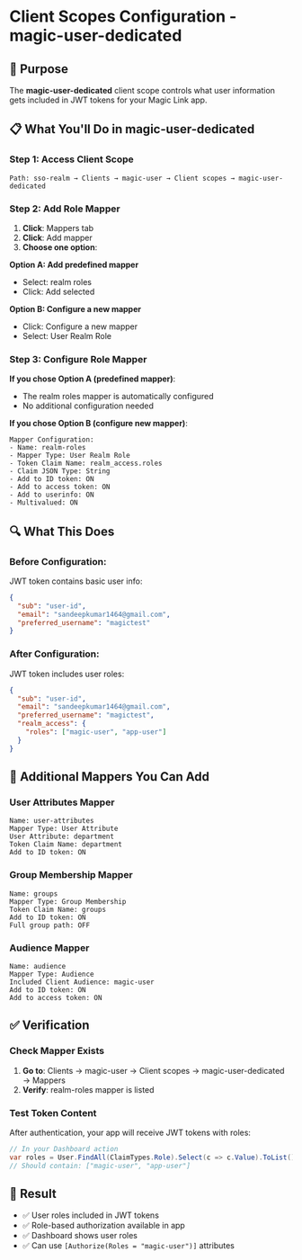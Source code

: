 # Client Scopes Configuration - magic-user-dedicated

## 🎯 Purpose
The **magic-user-dedicated** client scope controls what user information gets included in JWT tokens for your Magic Link app.

## 📋 What You'll Do in magic-user-dedicated

### Step 1: Access Client Scope
```
Path: sso-realm → Clients → magic-user → Client scopes → magic-user-dedicated
```

### Step 2: Add Role Mapper
1. **Click**: Mappers tab
2. **Click**: Add mapper
3. **Choose one option**:

**Option A: Add predefined mapper**
- Select: realm roles
- Click: Add selected

**Option B: Configure a new mapper**
- Click: Configure a new mapper
- Select: User Realm Role

### Step 3: Configure Role Mapper

**If you chose Option A (predefined mapper)**:
- The realm roles mapper is automatically configured
- No additional configuration needed

**If you chose Option B (configure new mapper)**:
```
Mapper Configuration:
- Name: realm-roles
- Mapper Type: User Realm Role
- Token Claim Name: realm_access.roles
- Claim JSON Type: String
- Add to ID token: ON
- Add to access token: ON
- Add to userinfo: ON
- Multivalued: ON
```

## 🔍 What This Does

### Before Configuration:
JWT token contains basic user info:
```json
{
  "sub": "user-id",
  "email": "sandeepkumar1464@gmail.com",
  "preferred_username": "magictest"
}
```

### After Configuration:
JWT token includes user roles:
```json
{
  "sub": "user-id", 
  "email": "sandeepkumar1464@gmail.com",
  "preferred_username": "magictest",
  "realm_access": {
    "roles": ["magic-user", "app-user"]
  }
}
```

## 🔧 Additional Mappers You Can Add

### User Attributes Mapper
```
Name: user-attributes
Mapper Type: User Attribute
User Attribute: department
Token Claim Name: department
Add to ID token: ON
```

### Group Membership Mapper
```
Name: groups
Mapper Type: Group Membership  
Token Claim Name: groups
Add to ID token: ON
Full group path: OFF
```

### Audience Mapper
```
Name: audience
Mapper Type: Audience
Included Client Audience: magic-user
Add to ID token: ON
Add to access token: ON
```

## ✅ Verification

### Check Mapper Exists
1. **Go to**: Clients → magic-user → Client scopes → magic-user-dedicated → Mappers
2. **Verify**: realm-roles mapper is listed

### Test Token Content
After authentication, your app will receive JWT tokens with roles:
```csharp
// In your Dashboard action
var roles = User.FindAll(ClaimTypes.Role).Select(c => c.Value).ToList();
// Should contain: ["magic-user", "app-user"]
```

## 🚀 Result
- ✅ User roles included in JWT tokens
- ✅ Role-based authorization available in app
- ✅ Dashboard shows user roles
- ✅ Can use `[Authorize(Roles = "magic-user")]` attributes